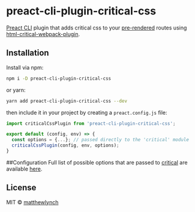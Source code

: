 # preact-cli-plugin-critical-css


[Preact CLI] plugin that adds critical css to your [pre-rendered] routes using [html-critical-webpack-plugin].

## Installation
Install via npm:
```bash
npm i -D preact-cli-plugin-critical-css
```
or yarn:
```bash
yarn add preact-cli-plugin-critical-css --dev
```

then include it in your project by creating a `preact.config.js` file:

```js
import criticalCssPlugin from 'preact-cli-plugin-critical-css';

export default (config, env) => {
  const options = {...}; // passed directly to the 'critical' module
  criticalCssPlugin(config, env, options);
}
```

##Configuration
Full list of possible options that are passed to [critical] are available [here](https://github.com/addyosmani/critical#usage).

## License

MIT © [matthewlynch](https://github.com/matthewlynch)

[Preact CLI]: https://github.com/developit/preact-cli
[pre-rendered]: https://github.com/developit/preact-cli#pre-rendering
[critical]: https://github.com/addyosmani/critical
[html-critical-webpack-plugin]: https://github.com/anthonygore/html-critical-webpack-plugin
